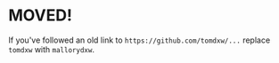 # MOVED!

If you've followed an old link to `https://github.com/tomdxw/...` replace `tomdxw` with `mallorydxw`.
